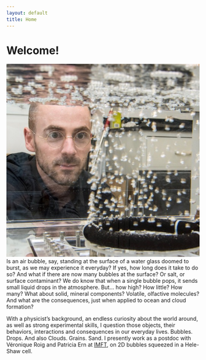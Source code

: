 ```yaml
---
layout: default
title: Home
---
```


Welcome!
========

<div class="flex-container">
<img class="img-in-text-circle" src="/images/baptiste-bubbles.jpg"/>
Is an air bubble, say, standing at the surface of a water glass doomed to burst, as we may experience it everyday? 
If yes, how long does it take to do so? And what if there are now many bubbles at the surface? Or salt, or surface contaminant?
We do know that when a single bubble pops, it sends small liquid drops in the atmosphere. 
But... how high? How little? How many? What about solid, mineral components? Volatile, olfactive molecules? And what are the consequences, just when applied to ocean and cloud formation?
</div>

With a physicist’s background, an endless curiosity about the world around, as well as strong experimental skills, I question those objects, their behaviors, interactions and consequences in our everyday lives.
Bubbles. Drops. And also Clouds. Grains. Sand.
I presently work as a postdoc with Véronique Roig and Patricia Ern at [IMFT](https://www.imft.fr/asi-aerodynamique-sillages-interactions/), on 2D bubbles squeezed in a Hele-Shaw cell.


